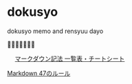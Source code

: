 # dokusyo
dokusyo memo and rensyuu dayo

:book::book::book::book::book::book::pencil:

　
[マークダウン記法 一覧表・チートシート](https://qiita.com/kamorits/items/6f342da395ad57468ae3)

[Markdown 47のルール](https://qiita.com/antk/items/e11cac45f9da343e7bf0)
